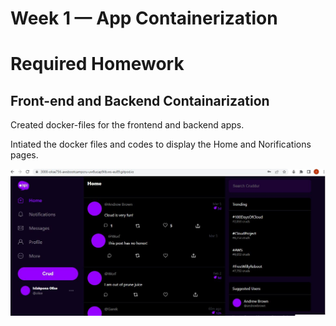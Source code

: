 # Week 1 — App Containerization
# Required Homework
## Front-end and Backend Containarization
Created docker-files for the frontend and backend apps.

Intiated the docker files and codes to display the Home and Norifications pages.

![HomePage](assets/HomePage.JPG)
